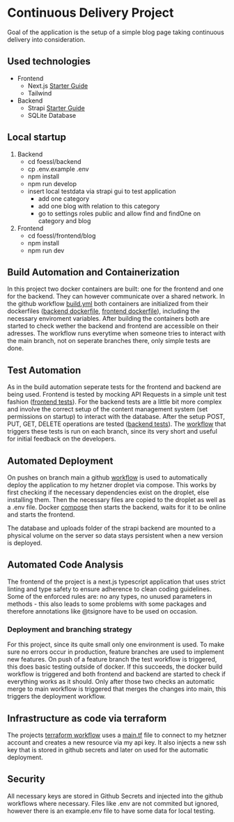 # Continuous Delivery Project
Goal of the application is the setup of a simple blog page taking continuous delivery into consideration. 

## Used technologies
- Frontend
    - Next.js [Starter Guide](./frontend/blog/README.md)
    - Tailwind 
- Backend 
    - Strapi [Starter Guide](./backend/README.md)
    - SQLite Database

## Local startup
1) Backend
    - cd foessl/backend
    - cp .env.example .env
    - npm install
    - npm run develop
    - insert local testdata via strapi gui to test application 
        - add one category
        - add one blog with relation to this category
        - go to settings roles public and allow find and findOne on category and blog
2) Frontend
    - cd foessl/frontend/blog
    - npm install
    - npm run dev

## Build Automation and Containerization
In this project two docker containers are built: one for the frontend and one for the backend. They can however communicate over a shared network. In the github workflow [build.yml](./.github/workflows/build.yml) both containers are initialized from their dockerfiles ([backend dockerfile](./backend/Dockerfile), [frontend dockerfile](./frontend/blog/Dockerfile)), including the necessary enviroment variables. After building the containers both are started to check wether the backend and frontend are accessible on their adresses. The workflow runs everytime when someone tries to interact with the main branch, not on seperate branches there, only simple tests are done.

## Test Automation
As in the build automation seperate tests for the frontend and backend are being used. Frontend is tested by mocking API Requests in a simple unit test fashion ([frontend tests](./frontend/blog/src/tests/api.test.ts)). For the backend tests are a little bit more complex and involve the correct setup of the content management system (set permissions on startup) to interact with the database. After the setup POST, PUT, GET, DELETE operations are tested ([backend tests](./backend/test/strapi_database.test.ts)). The [workflow](./.github/workflows/test.yml) that triggers these tests is run on each branch, since its very short and useful for initial feedback on the developers. 

## Automated Deployment
On pushes on branch main a github [workflow](/.github/workflows/deploy.yml) is used to automatically deploy the application to my hetzner droplet via compose. This works by first checking if the necessary dependencies exist on the droplet, else installing them. Then the necessary files are copied to the droplet as well as a .env file. Docker [compose](docker-compose.yml) then starts the backend, waits for it to be online and starts the frontend.

The database and uploads folder of the strapi backend are mounted to a physical volume on the server so data stays persistent when a new version is deployed. 

## Automated Code Analysis
The frontend of the project is a next.js typescript application that uses strict linting and type safety to ensure adherence to clean coding guidelines. Some of the enforced rules are: no any types, no unused parameters in methods - this also leads to some problems with some packages and therefore annotations like @tsignore have to be used on occasion. 

### Deployment and branching strategy
For this project, since its quite small only one environment is used. To make sure no errors occur in production, feature branches are used to implement new features. On push of a feature branch the test workflow is triggered, this does basic testing outside of docker. If this succeeds, the docker build workflow is triggered and both frontend and backend are started to check if everything works as it should. Only after those two checks an automatic merge to main workflow is triggered that merges the changes into main, this triggers the deployment workflow.

## Infrastructure as code via terraform
The projects [terraform workflow](/.github/workflows/terraform.yml) uses a [main.tf](/terraform/main.tf) file to connect to my hetzner account and creates a new resource via my api key. It also injects a new ssh key that is stored in github secrets and later on used for the automatic deployment.

## Security
All necessary keys are stored in Github Secrets and injected into the github workflows where necessary. Files like .env are not commited but ignored, however there is an example.env file to have some data for local testing.